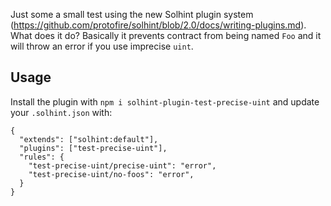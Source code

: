 Just some a small test using the new Solhint plugin system (https://github.com/protofire/solhint/blob/2.0/docs/writing-plugins.md).
What does it do? Basically it prevents contract from being named `Foo` and it will throw an error if you use imprecise `uint`.

## Usage

Install the plugin with `npm i solhint-plugin-test-precise-uint` and update your `.solhint.json` with:
```
{
  "extends": ["solhint:default"],
  "plugins": ["test-precise-uint"],
  "rules": {
    "test-precise-uint/precise-uint": "error",
    "test-precise-uint/no-foos": "error",
  }
}
```
